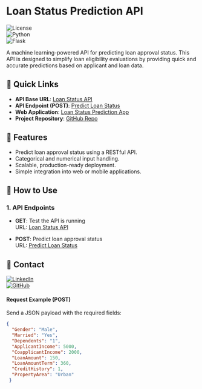 # Loan Status Prediction API

![License](https://img.shields.io/badge/license-MIT-blue.svg)  
![Python](https://img.shields.io/badge/python-3.x-blue.svg)  
![Flask](https://img.shields.io/badge/Flask-3.x-green.svg)

A machine learning-powered API for predicting loan approval status. This API is designed to simplify loan eligibility evaluations by providing quick and accurate predictions based on applicant and loan data.  

## 🚀 Quick Links

- **API Base URL**: [Loan Status API](https://loan-status-api.onrender.com/)  
- **API Endpoint (POST)**: [Predict Loan Status](https://loan-status-api.onrender.com/predict)  
- **Web Application**: [Loan Status Prediction App](https://loan-status-prediction-5fk2.onrender.com/)  
- **Project Repository**: [GitHub Repo](https://github.com/krish1440/loan_status_API)

## 📌 Features

- Predict loan approval status using a RESTful API.
- Categorical and numerical input handling.
- Scalable, production-ready deployment.
- Simple integration into web or mobile applications.

## 🔧 How to Use

### 1. **API Endpoints**

- **GET**: Test the API is running  
  URL: [Loan Status API](https://loan-status-api.onrender.com/)  

- **POST**: Predict loan approval status  
  URL: [Predict Loan Status](https://loan-status-api.onrender.com/predict)

## 💬 Contact

[![LinkedIn](https://img.shields.io/badge/LinkedIn-Krish%20Chaudhary-blue?style=flat-square&logo=linkedin)](https://www.linkedin.com/in/krish-chaudhary-krc8252/)  
[![GitHub](https://img.shields.io/badge/GitHub-krish1440-black?style=flat-square&logo=github)](https://github.com/krish1440)

#### Request Example (POST)
Send a JSON payload with the required fields:
  ```json
  {
    "Gender": "Male",
    "Married": "Yes",
    "Dependents": "1",
    "ApplicantIncome": 5000,
    "CoapplicantIncome": 2000,
    "LoanAmount": 150,
    "LoanAmountTerm": 360,
    "CreditHistory": 1,
    "PropertyArea": "Urban"
   }



